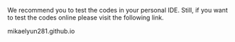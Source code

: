 We recommend you to test the codes in your personal IDE.
Still, if you want to test the codes online please visit the following link.

mikaelyun281.github.io
